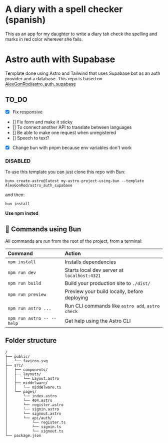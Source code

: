 # A diary with a spell checker (spanish)
This as an app for my daughter to write a diary tah check the spelling and marks in red color wherever she fails.

# Astro auth with Supabase
Template done using Astro and Tailwind that uses Supabase bot as an auth provider and a database.
This repo is based on [AlexGonRod/astro_auth_supabase](https://github.com/AlexGonRod/astro_auth_supabase)

## TO_DO
- [X] Fix responsive
- [] Fix form and make it sticky
- [] To connect another API to translate between languages
- [] Be able to make one request when unregistered
- [] Speech to text?
- [X] Change bun with pnpm because env variables don't work

### **DISABLED**
To use this template you can just clone this repo with Bun:
```
bunx create-astro@latest my-astro-project-using-bun --template AlexGonRod/astro_auth_supabase
```
and then:
```
bun install
```

**Use npm insted**


## 🧞 Commands using Bun

All commands are run from the root of the project, from a terminal:

| Command                   | Action                                           |
| :------------------------ | :----------------------------------------------- |
| `npm install`             | Installs dependencies                            |
| `npm run dev`             | Starts local dev server at `localhost:4321`      |
| `npm run build`           | Build your production site to `./dist/`          |
| `npm run preview`         | Preview your build locally, before deploying     |
| `npm run astro ...`       | Run CLI commands like `astro add`, `astro check` |
| `npm run astro -- --help` | Get help using the Astro CLI                     |

## Folder structure
```text
/
├── public/
│   └── favicon.svg
├── src/
│   ├── components/
│   ├── layouts/
│   │   └── Layout.astro
│   ├── middelware/
│   │   └── middelware.ts
│   └── pages/
│       └── index.astro
│       └── 404.astro
│       └── register.astro
│       └── signin.astro
│       └── signout.astro
│       └── api/auth/
│           └── register.ts
│           └── signin.ts
│           └── signout.ts
└── package.json
```

